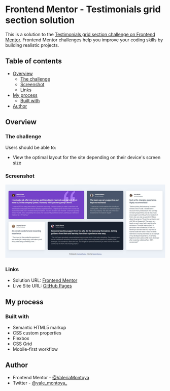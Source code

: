 # Frontend Mentor - Testimonials grid section solution

This is a solution to the [Testimonials grid section challenge on Frontend Mentor](https://www.frontendmentor.io/challenges/testimonials-grid-section-Nnw6J7Un7). Frontend Mentor challenges help you improve your coding skills by building realistic projects.

## Table of contents

- [Overview](#overview)
  - [The challenge](#the-challenge)
  - [Screenshot](#screenshot)
  - [Links](#links)
- [My process](#my-process)
  - [Built with](#built-with)
- [Author](#author)

## Overview

### The challenge

Users should be able to:

- View the optimal layout for the site depending on their device's screen size

### Screenshot

![](./images/testimonials-grid-section.jpg)

### Links

- Solution URL: [Frontend Mentor](https://www.frontendmentor.io/challenges/testimonials-grid-section-Nnw6J7Un7/hub/testimonials-section-using-css-grid-KTFfqyXJo)
- Live Site URL: [GitHub Pages](https://valeriamontoya.github.io/testimonials-grid-section/)

## My process

### Built with

- Semantic HTML5 markup
- CSS custom properties
- Flexbox
- CSS Grid
- Mobile-first workflow

## Author

- Frontend Mentor - [@ValeriaMontoya](https://www.frontendmentor.io/profile/ValeriaMontoya)
- Twitter - [@vale_montoya\_](https://twitter.com/vale_montoya_)
